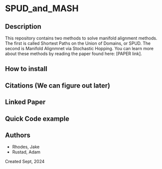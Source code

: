 # SPUD_and_MASH

## Description
This repository contains two methods to solve manifold alignment methods. The first is called Shortest Paths on the Union of Domains, or SPUD. The second is Manifold Alignmnet via Stochastic Hopping. You can learn more about these methods by reading the paper found here: [PAPER link]. 

## How to install

## Citations (We can figure out later)

## Linked Paper

## Quick Code example

## Authors
- Rhodes, Jake
- Rustad, Adam

Created Sept, 2024
